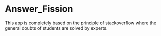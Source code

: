 # Answer_Fission
This app is completely based on the principle of stackoverflow where the general doubts of students are solved by experts.


